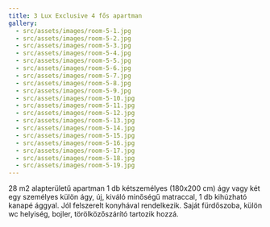 ```yaml
---
title: 3 Lux Exclusive 4 fős apartman
gallery:
  - src/assets/images/room-5-1.jpg
  - src/assets/images/room-5-2.jpg
  - src/assets/images/room-5-3.jpg
  - src/assets/images/room-5-4.jpg
  - src/assets/images/room-5-5.jpg
  - src/assets/images/room-5-6.jpg
  - src/assets/images/room-5-7.jpg
  - src/assets/images/room-5-8.jpg
  - src/assets/images/room-5-9.jpg
  - src/assets/images/room-5-10.jpg
  - src/assets/images/room-5-11.jpg
  - src/assets/images/room-5-12.jpg
  - src/assets/images/room-5-13.jpg
  - src/assets/images/room-5-14.jpg
  - src/assets/images/room-5-15.jpg
  - src/assets/images/room-5-16.jpg
  - src/assets/images/room-5-17.jpg
  - src/assets/images/room-5-18.jpg
  - src/assets/images/room-5-19.jpg
---
```

28 m2 alapterületű apartman 1 db kétszemélyes (180x200 cm) ágy vagy
két egy személyes külön ágy, új, kiváló minőségű matraccal, 1 db kihúzható
kanapé ággyal. Jól felszerelt konyhával rendelkezik. Saját fürdőszoba, külön wc
helyiség, bojler, törölközőszárító tartozik hozzá.
